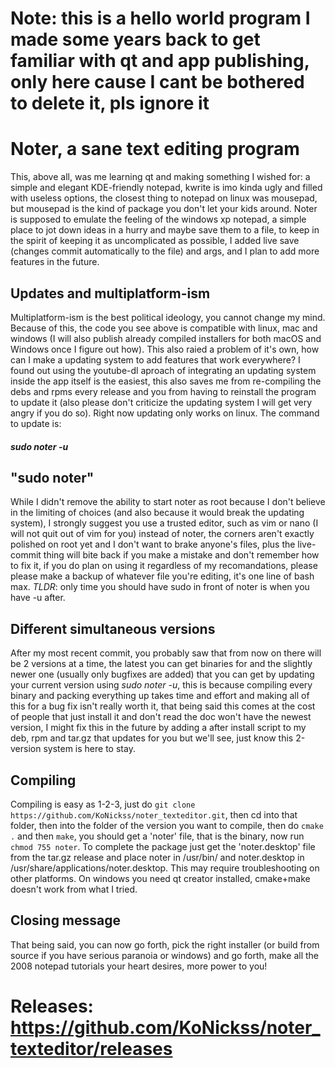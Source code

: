 # Note: this is a hello world program I made some years back to get familiar with qt and app publishing, only here cause I cant be bothered to delete it, pls ignore it

# Noter, a sane text editing program
This, above all, was me learning qt and making something I wished for: a simple and elegant KDE-friendly notepad, kwrite is imo kinda ugly and filled with useless options, the closest thing to notepad on linux was mousepad, but mousepad is the kind of package you don't let your kids around. Noter is supposed to emulate the feeling of the windows xp notepad, a simple place to jot down ideas in a hurry and maybe save them to a file, to keep in the spirit of keeping it as uncomplicated as possible, I added live save (changes commit automatically to the file) and args, and I plan to add more features in the future.
## Updates and multiplatform-ism
Multiplatform-ism is the best political ideology, you cannot change my mind. Because of this, the code you see above is compatible with linux, mac and windows (I will also publish already compiled installers for both macOS and Windows once I figure out how). This also raied a problem of it's own, how can I make a updating system to add features that work everywhere? I found out using the youtube-dl aproach of integrating an updating system inside the app itself is the easiest, this also saves me from re-compiling the debs and rpms every release and you from having to reinstall the program to update it (also please don't criticize the updating system I will get very angry if you do so). Right now updating only works on linux. The command to update is:
#### *sudo noter -u*
## "sudo noter"
While I didn't remove the ability to start noter as root because I don't believe in the limiting of choices (and also because it would break the updating system), I strongly suggest you use a trusted editor, such as vim or nano (I will not quit out of vim for you) instead of noter, the corners aren't exactly polished on root yet and I don't want to brake anyone's files, plus the live-commit thing will bite back if you make a mistake and don't remember how to fix it, if you do plan on using it regardless of my recomandations, please please make a backup of whatever file you're editing, it's one line of bash max. *TLDR*: only time you should have sudo in front of noter is when you have -u after.
## Different simultaneous versions
After my most recent commit, you probably saw that from now on there will be 2 versions at a time, the latest you can get binaries for and the slightly newer one (usually only bugfixes are added) that you can get by updating your current version using *sudo noter -u*, this is because compiling every binary and packing everything up takes time and effort and making all of this for a bug fix isn't really worth it, that being said this comes at the cost of people that just install it and don't read the doc won't have the newest version, I might fix this in the future by adding a after install script to my deb, rpm and tar.gz that updates for you but we'll see, just know this 2-version system is here to stay. 
## Compiling
Compiling is easy as 1-2-3, just do ```git clone https://github.com/KoNickss/noter_texteditor.git```, then cd into that folder, then into the folder of the version you want to compile, then do ```cmake .``` and then ```make```, you should get a 'noter' file, that is the binary, now run ```chmod 755 noter```. To complete the package just get the 'noter.desktop' file from the tar.gz release and place noter in /usr/bin/ and noter.desktop in /usr/share/applications/noter.desktop. This may require troubleshooting on other platforms. On windows you need qt creator installed, cmake+make doesn't work from what I tried.
## Closing message
That being said, you can now go forth, pick the right installer (or build from source if you have serious paranoia or windows) and go forth, make all the 2008 notepad tutorials your heart desires, more power to you!




# Releases: https://github.com/KoNickss/noter_texteditor/releases

